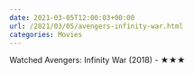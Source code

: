 ```yaml
---
date: 2021-03-05T12:00:03+00:00
url: /2021/03/05/avengers-infinity-war.html
categories: Movies
---
```

Watched Avengers: Infinity War (2018) - ★★★




